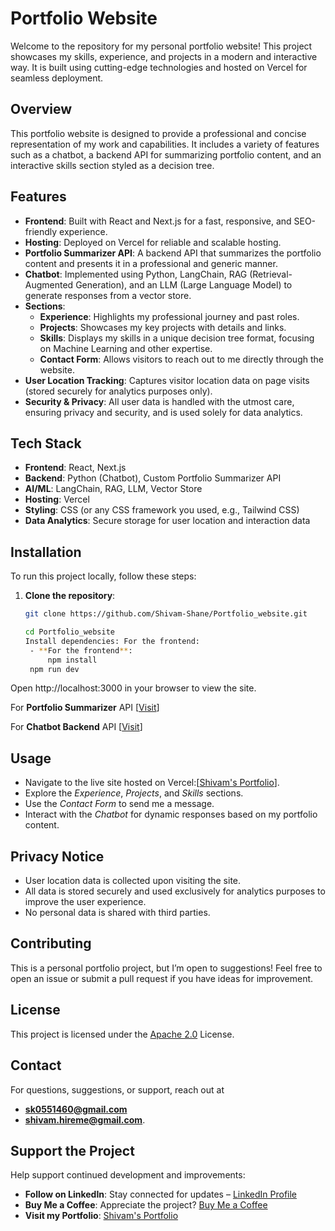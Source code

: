 # Portfolio Website

Welcome to the repository for my personal portfolio website! This project showcases my skills, experience, and projects in a modern and interactive way. It is built using cutting-edge technologies and hosted on Vercel for seamless deployment.

## Overview

This portfolio website is designed to provide a professional and concise representation of my work and capabilities. It includes a variety of features such as a chatbot, a backend API for summarizing portfolio content, and an interactive skills section styled as a decision tree.

## Features

- **Frontend**: Built with React and Next.js for a fast, responsive, and SEO-friendly experience.
- **Hosting**: Deployed on Vercel for reliable and scalable hosting.
- **Portfolio Summarizer API**: A backend API that summarizes the portfolio content and presents it in a professional and generic manner.
- **Chatbot**: Implemented using Python, LangChain, RAG (Retrieval-Augmented Generation), and an LLM (Large Language Model) to generate responses from a vector store.
- **Sections**:
  - **Experience**: Highlights my professional journey and past roles.
  - **Projects**: Showcases my key projects with details and links.
  - **Skills**: Displays my skills in a unique decision tree format, focusing on Machine Learning and other expertise.
  - **Contact Form**: Allows visitors to reach out to me directly through the website.
- **User Location Tracking**: Captures visitor location data on page visits (stored securely for analytics purposes only).
- **Security & Privacy**: All user data is handled with the utmost care, ensuring privacy and security, and is used solely for data analytics.

## Tech Stack

- **Frontend**: React, Next.js
- **Backend**: Python (Chatbot), Custom Portfolio Summarizer API
- **AI/ML**: LangChain, RAG, LLM, Vector Store
- **Hosting**: Vercel
- **Styling**: CSS (or any CSS framework you used, e.g., Tailwind CSS)
- **Data Analytics**: Secure storage for user location and interaction data

## Installation

To run this project locally, follow these steps:

1. **Clone the repository**:
   ```bash
   git clone https://github.com/Shivam-Shane/Portfolio_website.git
   
   cd Portfolio_website
   Install dependencies: For the frontend:
    - **For the frontend**:
        npm install
    npm run dev
Open http://localhost:3000 in your browser to view the site.

For **Portfolio Summarizer** API
[[Visit](https://github.com/Shivam-Shane/Portfolio_Summarizer/blob/main/README.md   )]


For **Chatbot Backend** API 
[[Visit](https://github.com/Shivam-Shane/Portfolio_Backend/blob/main/README.md)]

## Usage

- Navigate to the live site hosted on Vercel:[[Shivam's Portfolio](https://shivam-portfoliio.vercel.app/)].
- Explore the *Experience*, *Projects*, and *Skills* sections.
- Use the *Contact Form* to send me a message.
- Interact with the *Chatbot* for dynamic responses based on my portfolio content.

## Privacy Notice

- User location data is collected upon visiting the site.
- All data is stored securely and used exclusively for analytics purposes to improve the user experience.
- No personal data is shared with third parties.

## Contributing

This is a personal portfolio project, but I’m open to suggestions! Feel free to open an issue or submit a pull request if you have ideas for improvement.

## License

This project is licensed under the [Apache 2.0](https://www.apache.org/licenses/LICENSE-2.0) License.

## Contact

For questions, suggestions, or support, reach out at 
- **sk0551460@gmail.com** 
- **shivam.hireme@gmail.com**.

## Support the Project

Help support continued development and improvements:

- **Follow on LinkedIn**: Stay connected for updates – [LinkedIn Profile](https://www.linkedin.com/in/shivam-hireme/)
- **Buy Me a Coffee**: Appreciate the project? [Buy Me a Coffee](https://buymeacoffee.com/shivamshane)
- **Visit my Portfolio**: [Shivam's Portfolio](https://shivam-portfoliio.vercel.app/)
